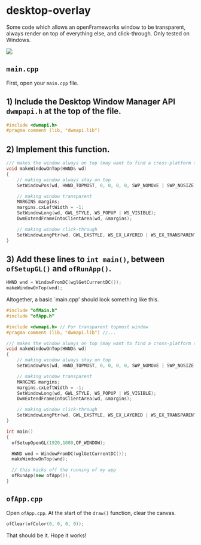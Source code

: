 # desktop-overlay
Some code which allows an openFrameworks window to be transparent, always render on top of everything else, and click-through. Only tested on Windows.

![](https://github.com/jawknee-h/desktop-overlay/blob/main/overlay_demo.gif)

## `main.cpp`
First, open your `main.cpp` file.
## 1) Include the Desktop Window Manager API `dwmpapi.h` at the top of the file.
```c++
#include <dwmapi.h>
#pragma comment (lib, "dwmapi.lib")
```

## 2) Implement this function.
```c++
/// makes the window always on top (may want to find a cross-platform solution in the future)
void makeWindowOnTop(HWND& wd)
{
    // making window always stay on top
    SetWindowPos(wd, HWND_TOPMOST, 0, 0, 0, 0, SWP_NOMOVE | SWP_NOSIZE | SWP_NOACTIVATE);

    // making window transparent
    MARGINS margins;
    margins.cxLeftWidth = -1;
    SetWindowLong(wd, GWL_STYLE, WS_POPUP | WS_VISIBLE);
    DwmExtendFrameIntoClientArea(wd, &margins);

    // making window click-through
    SetWindowLongPtr(wd, GWL_EXSTYLE, WS_EX_LAYERED | WS_EX_TRANSPARENT);
}
```

## 3) Add these lines to `int main()`, between `ofSetupGL()` and `ofRunApp()`.
```c++
HWND wnd = WindowFromDC(wglGetCurrentDC());
makeWindowOnTop(wnd);
```

Altogether, a basic `main.cpp' should look something like this.
```c++
#include "ofMain.h"
#include "ofApp.h"

#include <dwmapi.h> // For transparent topmost window
#pragma comment (lib, "dwmapi.lib") //...

/// makes the window always on top (may want to find a cross-platform solution in the future)
void makeWindowOnTop(HWND& wd)
{
    // making window always stay on top
    SetWindowPos(wd, HWND_TOPMOST, 0, 0, 0, 0, SWP_NOMOVE | SWP_NOSIZE | SWP_NOACTIVATE);

    // making window transparent
    MARGINS margins;
    margins.cxLeftWidth = -1;
    SetWindowLong(wd, GWL_STYLE, WS_POPUP | WS_VISIBLE);
    DwmExtendFrameIntoClientArea(wd, &margins);

    // making window click-through
    SetWindowLongPtr(wd, GWL_EXSTYLE, WS_EX_LAYERED | WS_EX_TRANSPARENT);
}

int main()
{
  ofSetupOpenGL(1920,1080,OF_WINDOW);

  HWND wnd = WindowFromDC(wglGetCurrentDC());
  makeWindowOnTop(wnd);

  // this kicks off the running of my app
  ofRunApp(new ofApp());
}

```

## `ofApp.cpp`
Open `ofApp.cpp`. At the start of the `draw()` function, clear the canvas.
```c++
ofClear(ofColor(0, 0, 0, 0));
```

That should be it. Hope it works!
